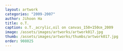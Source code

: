 ```yaml
---
layout: artwork
categories: "2009-2007"
author: Jihoon Ha
title: o.T.
caption: o.T._acrylic,oil on canvas_150×150㎝_2009
image: /assets/images/artworks/artwork017.jpg
thumb: /assets/images/artworks/thumbs/artwork017.jpg
order: 908025
---
```


